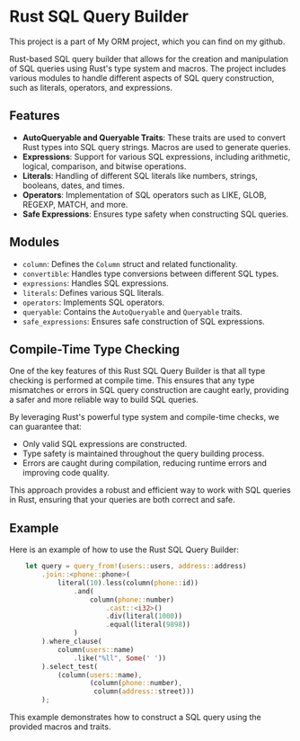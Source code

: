 # Rust SQL Query Builder

This project is a part of My ORM project, which you can find on my github. 

Rust-based SQL query builder that allows for the creation and manipulation of SQL queries using Rust's type system and macros. The project includes various modules to handle different aspects of SQL query construction, such as literals, operators, and expressions.

## Features

- **AutoQueryable and Queryable Traits**: These traits are used to convert Rust types into SQL query strings. Macros are used to generate queries.
- **Expressions**: Support for various SQL expressions, including arithmetic, logical, comparison, and bitwise operations.
- **Literals**: Handling of different SQL literals like numbers, strings, booleans, dates, and times.
- **Operators**: Implementation of SQL operators such as LIKE, GLOB, REGEXP, MATCH, and more.
- **Safe Expressions**: Ensures type safety when constructing SQL queries.

## Modules

- `column`: Defines the `Column` struct and related functionality.
- `convertible`: Handles type conversions between different SQL types.
- `expressions`: Handles SQL expressions.
- `literals`: Defines various SQL literals.
- `operators`: Implements SQL operators.
- `queryable`: Contains the `AutoQueryable` and `Queryable` traits.
- `safe_expressions`: Ensures safe construction of SQL expressions.

## Compile-Time Type Checking
  One of the key features of this Rust SQL Query Builder is that all type checking is performed at compile time. This ensures that any type mismatches or errors in SQL query construction are caught early, providing a safer and more reliable way to build SQL queries. 
  
By leveraging Rust's powerful type system and compile-time checks, we can guarantee that:  
  - Only valid SQL expressions are constructed.
  - Type safety is maintained throughout the query building process.
  - Errors are caught during compilation, reducing runtime errors and improving code quality.

  This approach provides a robust and efficient way to work with SQL queries in Rust, ensuring that your queries are both correct and safe.

## Example

Here is an example of how to use the Rust SQL Query Builder:

```rust
    let query = query_from!(users::users, address::address)
        .join::<phone::phone>(
            literal(10).less(column(phone::id))
                .and(
                    column(phone::number)
                        .cast::<i32>()
                        .div(literal(1000))
                        .equal(literal(9898))
                )
        ).where_clause(
            column(users::name)
                .like("%ll", Some(' '))
        ).select_test(
            (column(users::name),
                    (column(phone::number),
                     column(address::street)))
        );
```

This example demonstrates how to construct a SQL query using the provided macros and traits.
